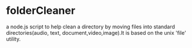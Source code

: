 # folderCleaner
a node.js script to help clean a directory by moving files into standard directories(audio, text, document,video,image).It is based on the unix 'file' utility.
